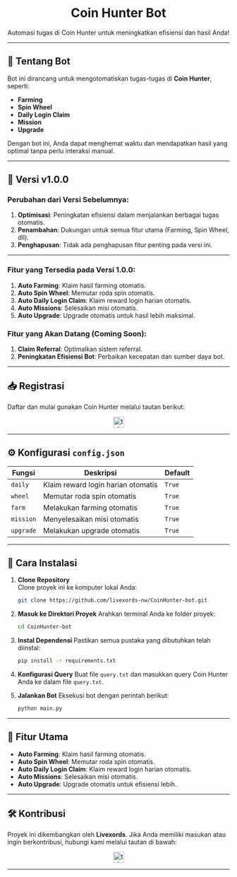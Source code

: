 <h1 align="center">Coin Hunter Bot</h1>

<p align="center">Automasi tugas di Coin Hunter untuk meningkatkan efisiensi dan hasil Anda!</p>

---

## 🚀 **Tentang Bot**

Bot ini dirancang untuk mengotomatiskan tugas-tugas di **Coin Hunter**, seperti:

- **Farming**
- **Spin Wheel**
- **Daily Login Claim**
- **Mission**
- **Upgrade**

Dengan bot ini, Anda dapat menghemat waktu dan mendapatkan hasil yang optimal tanpa perlu interaksi manual.

---

## 🌟 **Versi v1.0.0**

### **Perubahan dari Versi Sebelumnya**:

1. **Optimisasi**: Peningkatan efisiensi dalam menjalankan berbagai tugas otomatis.
2. **Penambahan**: Dukungan untuk semua fitur utama (Farming, Spin Wheel, dll).
3. **Penghapusan**: Tidak ada penghapusan fitur penting pada versi ini.

---

### **Fitur yang Tersedia pada Versi 1.0.0**:

1. **Auto Farming**: Klaim hasil farming otomatis.
2. **Auto Spin Wheel**: Memutar roda spin otomatis.
3. **Auto Daily Login Claim**: Klaim reward login harian otomatis.
4. **Auto Missions**: Selesaikan misi otomatis.
5. **Auto Upgrade**: Upgrade otomatis untuk hasil lebih maksimal.

### **Fitur yang Akan Datang (Coming Soon)**:

1. **Claim Referral**: Optimalkan sistem referral.
2. **Peningkatan Efisiensi Bot**: Perbaikan kecepatan dan sumber daya bot.

---

## 📥 **Registrasi**

Daftar dan mulai gunakan Coin Hunter melalui tautan berikut:

<div align="center">
  <a href="https://t.me/CoinHuntersGameBot/app?startapp=hunter_62f2b4787229bd5b09a541d53180f956" target="_blank">
    <img src="https://img.shields.io/static/v1?message=CoinHunter&logo=telegram&label=&color=2CA5E0&logoColor=white&labelColor=&style=for-the-badge" height="25" alt="telegram logo" />
  </a>
</div>

---

## ⚙️ **Konfigurasi `config.json`**

| **Fungsi** | **Deskripsi**                      | **Default** |
| ---------- | ---------------------------------- | ----------- |
| `daily`    | Klaim reward login harian otomatis | `True`      |
| `wheel`    | Memutar roda spin otomatis         | `True`      |
| `farm`     | Melakukan farming otomatis         | `True`      |
| `mission`  | Menyelesaikan misi otomatis        | `True`      |
| `upgrade`  | Melakukan upgrade otomatis         | `True`      |

---

## 📖 **Cara Instalasi**

1. **Clone Repository**  
   Clone proyek ini ke komputer lokal Anda:

   ```bash
   git clone https://github.com/livexords-nw/CoinHunter-bot.git
   ```

2. **Masuk ke Direktori Proyek**
   Arahkan terminal Anda ke folder proyek:

   ```bash
   cd CoinHunter-bot
   ```

3. **Instal Dependensi**
   Pastikan semua pustaka yang dibutuhkan telah diinstal:

   ```bash
   pip install -r requirements.txt
   ```

4. **Konfigurasi Query**
   Buat file `query.txt` dan masukkan query Coin Hunter Anda ke dalam file `query.txt`.

5. **Jalankan Bot**
   Eksekusi bot dengan perintah berikut:
   ```bash
   python main.py
   ```

---

## 🚀 **Fitur Utama**

- **Auto Farming**: Klaim hasil farming otomatis.
- **Auto Spin Wheel**: Memutar roda spin otomatis.
- **Auto Daily Login Claim**: Klaim reward login harian otomatis.
- **Auto Missions**: Selesaikan misi otomatis.
- **Auto Upgrade**: Upgrade otomatis untuk efisiensi lebih.

---

## 🛠️ **Kontribusi**

Proyek ini dikembangkan oleh **Livexords**. Jika Anda memiliki masukan atau ingin berkontribusi, hubungi kami melalui tautan di bawah:

<div align="center">
  <a href="https://t.me/livexordsscript" target="_blank">
    <img src="https://img.shields.io/static/v1?message=Livexords&logo=telegram&label=&color=2CA5E0&logoColor=white&labelColor=&style=for-the-badge" height="25" alt="telegram logo" />
  </a>
</div>

---
